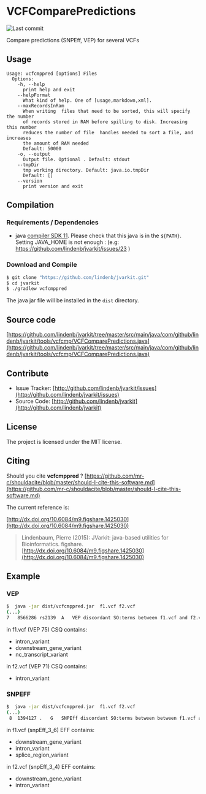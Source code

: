 # VCFComparePredictions

![Last commit](https://img.shields.io/github/last-commit/lindenb/jvarkit.png)

Compare predictions (SNPEff, VEP) for several VCFs


## Usage

```
Usage: vcfcmppred [options] Files
  Options:
    -h, --help
      print help and exit
    --helpFormat
      What kind of help. One of [usage,markdown,xml].
    --maxRecordsInRam
      When writing  files that need to be sorted, this will specify the number 
      of records stored in RAM before spilling to disk. Increasing this number 
      reduces the number of file  handles needed to sort a file, and increases 
      the amount of RAM needed
      Default: 50000
    -o, --output
      Output file. Optional . Default: stdout
    --tmpDir
      tmp working directory. Default: java.io.tmpDir
      Default: []
    --version
      print version and exit

```

## Compilation

### Requirements / Dependencies

* java [compiler SDK 11](https://jdk.java.net/11/). Please check that this java is in the `${PATH}`. Setting JAVA_HOME is not enough : (e.g: https://github.com/lindenb/jvarkit/issues/23 )


### Download and Compile

```bash
$ git clone "https://github.com/lindenb/jvarkit.git"
$ cd jvarkit
$ ./gradlew vcfcmppred
```

The java jar file will be installed in the `dist` directory.

## Source code 

[https://github.com/lindenb/jvarkit/tree/master/src/main/java/com/github/lindenb/jvarkit/tools/vcfcmp/VCFComparePredictions.java](https://github.com/lindenb/jvarkit/tree/master/src/main/java/com/github/lindenb/jvarkit/tools/vcfcmp/VCFComparePredictions.java)


## Contribute

- Issue Tracker: [http://github.com/lindenb/jvarkit/issues](http://github.com/lindenb/jvarkit/issues)
- Source Code: [http://github.com/lindenb/jvarkit](http://github.com/lindenb/jvarkit)

## License

The project is licensed under the MIT license.

## Citing

Should you cite **vcfcmppred** ? [https://github.com/mr-c/shouldacite/blob/master/should-I-cite-this-software.md](https://github.com/mr-c/shouldacite/blob/master/should-I-cite-this-software.md)

The current reference is:

[http://dx.doi.org/10.6084/m9.figshare.1425030](http://dx.doi.org/10.6084/m9.figshare.1425030)

> Lindenbaum, Pierre (2015): JVarkit: java-based utilities for Bioinformatics. figshare.
> [http://dx.doi.org/10.6084/m9.figshare.1425030](http://dx.doi.org/10.6084/m9.figshare.1425030)


## Example

### VEP

```bash
$  java -jar dist/vcfcmppred.jar  f1.vcf f2.vcf 
(...)
7	8566286	rs2139	A	VEP discordant SO:terms between f1.vcf and f2.vcf	[SO:0001619, SO:0001632]
```


in f1.vcf (VEP 75) CSQ contains:

* intron_variant
* downstream_gene_variant
* nc_transcript_variant

in f2.vcf (VEP 71) CSQ contains:

* intron_variant

### SNPEFF

```bash
$  java -jar dist/vcfcmppred.jar  f1.vcf f2.vcf 
(...)
 8	1394127	.	G	SNPEff discordant SO:terms between between f1.vcf and f2.vcf	[SO:0001630]
```

in f1.vcf  (snpEff_3_6) EFF contains:

* downstream_gene_variant
* intron_variant
* splice_region_variant

in f2.vcf  (snpEff_3_4) EFF contains:

* downstream_gene_variant
* intron_variant




